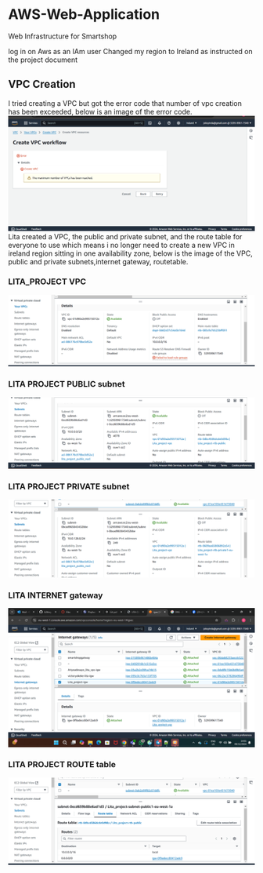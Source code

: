 # AWS-Web-Application 

Web Infrastructure for Smartshop 

log in on Aws as an IAm user Changed my region to Ireland as instructed on the project document 

## VPC Creation 

I tried creating a VPC but got the error code that number of vpc creation has been exceeded, below is an image of the error code.
![Vpc image](/Vpcerror.png)
Lita created a VPC, the public and private subnet, and the route table for everyone to use which means i no longer need to create a new VPC in ireland region sitting in one availability zone, below is the image of the VPC, public and private subnets,internet gateway, routetable.
### LITA_PROJECT VPC 
![Vpc image](/VPCLita.png)
### LITA PROJECT PUBLIC subnet
![subnet image](/PublicSUbnet_Lita.png)
### LITA PROJECT PRIVATE subnet
![subnet image](/PrivateSubnet_Lita.png)
### LITA INTERNET gateway
![Igw image](/IGW.png)
### LITA PROJECT ROUTE table
![routetable image](/RouteTable_Lita.png)


